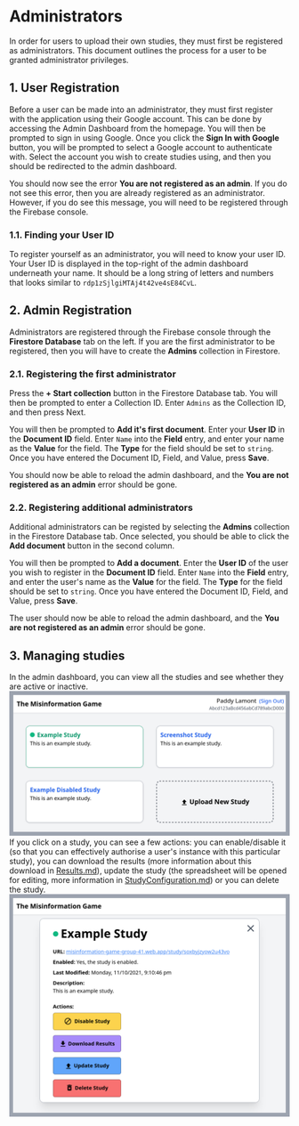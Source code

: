 # Administrators
In order for users to upload their own studies, they must first
be registered as administrators. This document outlines the
process for a user to be granted administrator privileges.

## 1. User Registration
Before a user can be made into an administrator, they must first
register with the application using their Google account. This
can be done by accessing the Admin Dashboard from the homepage.
You will then be prompted to sign in using Google. Once you click
the **Sign In with Google** button, you will be prompted to
select a Google account to authenticate with. Select the account
you wish to create studies using, and then you should be
redirected to the admin dashboard.

You should now see the error **You are not registered as an
admin**. If you do not see this error, then you are already
registered as an administrator. However, if you do see this
message, you will need to be registered through the Firebase
console.

### 1.1. Finding your User ID
To register yourself as an administrator, you will need to
know your user ID. Your User ID is displayed in the top-right
of the admin dashboard underneath your name. It should be a
long string of letters and numbers that looks similar to
`rdp1zSjlgiMTAj4t42ve4sE84CvL`.

## 2. Admin Registration
Administrators are registered through the Firebase console
through the **Firestore Database** tab on the left. If you
are the first administrator to be registered, then you will
have to create the **Admins** collection in Firestore.

### 2.1. Registering the first administrator
Press the **+ Start collection** button in the Firestore
Database tab. You will then be prompted to enter a
Collection ID. Enter `Admins` as the Collection ID,
and then press Next.

You will then be prompted to **Add it's first document**.
Enter your **User ID** in the **Document ID** field.
Enter `Name` into the **Field** entry, and enter your
name as the **Value** for the field. The **Type** for
the field should be set to `string`. Once you have
entered the Document ID, Field, and Value, press **Save**.

You should now be able to reload the admin dashboard, and
the **You are not registered as an admin** error should
be gone.

### 2.2. Registering additional administrators
Additional administrators can be registed by selecting
the **Admins** collection in the Firestore Database tab.
Once selected, you should be able to click the
**Add document** button in the second column.

You will then be prompted to **Add a document**.
Enter the **User ID** of the user you wish to register
in the **Document ID** field. Enter `Name` into the
**Field** entry, and enter the user's name as the **Value**
for the field. The **Type** for the field should be set
to `string`. Once you have entered the Document ID, Field,
and Value, press **Save**.

The user should now be able to reload the admin dashboard, and
the **You are not registered as an admin** error should
be gone.

## 3. Managing studies
In the admin dashboard, you can view all the studies and see whether they are active or inactive.
<img src="./screenshots/example-admin-dashboard.png">
If you click on a study, you can see a few actions: you can enable/disable it (so that you can effectively authorise a user's instance with this particular study), you can download the results (more information about this download in [Results.md](./Results.md)), update the study (the spreadsheet will be opened for editing, more information in [StudyConfiguration.md](./StudyConfiguration.md)) or you can delete the study.
<img src="./screenshots/example-admin-study.png">